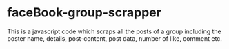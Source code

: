 # faceBook-group-scrapper
This is a javascript code which scraps all the posts of a group including the poster name, details, post-content, post data, number of like, comment etc.
